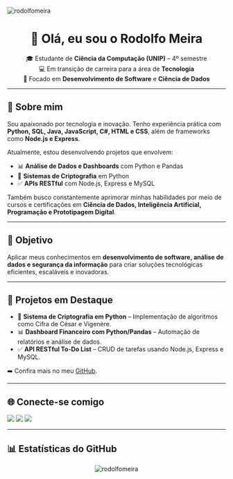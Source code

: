 <p align="left"> 
    <img src="https://komarev.com/ghpvc/?username=rodolfomeira&label=Profile%20views&color=0e75b6&style=flat" alt="rodolfomeira" /> 
</p>

<h1 align="center">👋 Olá, eu sou o Rodolfo Meira</h1>

<p align="center">
🎓 Estudante de <b>Ciência da Computação (UNIP)</b> – 4º semestre <br>
💻 Em transição de carreira para a área de <b>Tecnologia</b> <br>
🚀 Focado em <b>Desenvolvimento de Software</b> e <b>Ciência de Dados</b>
</p>

---

## 🔹 Sobre mim  
Sou apaixonado por tecnologia e inovação. Tenho experiência prática com **Python, SQL, Java, JavaScript, C#, HTML e CSS**, além de frameworks como **Node.js e Express**.  

Atualmente, estou desenvolvendo projetos que envolvem:  
- 📊 **Análise de Dados e Dashboards** com Python e Pandas  
- 🔐 **Sistemas de Criptografia** em Python  
- ✅ **APIs RESTful** com Node.js, Express e MySQL  

Também busco constantemente aprimorar minhas habilidades por meio de cursos e certificações em **Ciência de Dados, Inteligência Artificial, Programação e Prototipagem Digital**.  

---

## 🔹 Objetivo  
Aplicar meus conhecimentos em **desenvolvimento de software, análise de dados e segurança da informação** para criar soluções tecnológicas eficientes, escaláveis e inovadoras.  

---

## 📂 Projetos em Destaque  
- 🔐 **Sistema de Criptografia em Python** – Implementação de algoritmos como Cifra de César e Vigenère.  
- 📊 **Dashboard Financeiro com Python/Pandas** – Automação de relatórios e análise de dados.  
- ✅ **API RESTful To-Do List** – CRUD de tarefas usando Node.js, Express e MySQL.  

➡️ Confira mais no meu [GitHub](https://github.com/rodolfomeira).  

---

## 🌐 Conecte-se comigo  
<p align="left">
    <a href="https://www.linkedin.com/in/rodolfomeira/" target="_blank"><img src="https://img.shields.io/badge/-LinkedIn-%230077B5?style=for-the-badge&logo=linkedin&logoColor=white" target="_blank"></a> 
    <a href="mailto:rodolfo.meira.rm@gmail.com"><img src="https://img.shields.io/badge/-Gmail-%23333?style=for-the-badge&logo=gmail&logoColor=white" target="_blank"></a>
    <a href="https://www.instagram.com/rodolfomeira/" target="_blank"><img src="https://img.shields.io/badge/-Instagram-%23E4405F?style=for-the-badge&logo=instagram&logoColor=white" target="_blank"></a>
</p>

---

## 📊 Estatísticas do GitHub  
<p align="center">
  <img src="https://github-readme-stats.vercel.app/api?username=rodolfomeira&show_icons=true&theme=tokyonight&locale=pt-br" alt="rodolfomeira" />
</p>
